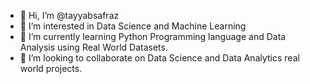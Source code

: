 - 👋 Hi, I’m @tayyabsafraz
- 👀 I’m interested in Data Science and Machine Learning
- 🌱 I’m currently learning Python Programming language and Data Analysis using Real World Datasets.
- 💞️ I’m looking to collaborate on Data Science and Data Analytics real world projects.
<!-- - 📫 How to reach me ... -->

<!---
tayyabsafraz/tayyabsafraz is a ✨ special ✨ repository because its `README.md` (this file) appears on your GitHub profile.
You can click the Preview link to take a look at your changes.
--->
